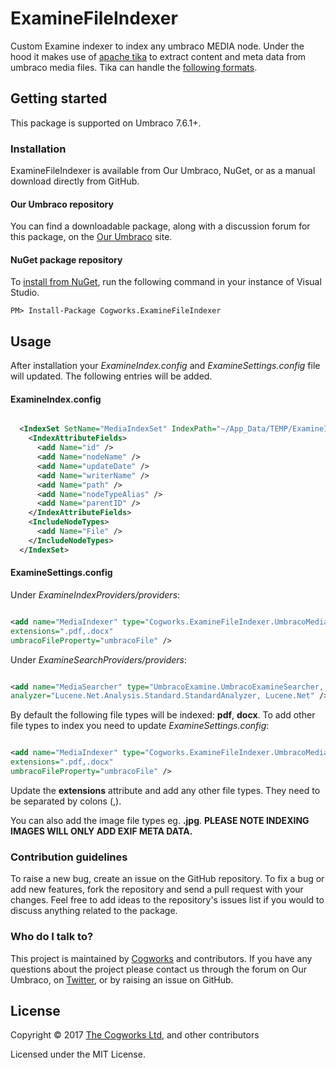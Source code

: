 # ExamineFileIndexer

Custom Examine indexer to index any umbraco MEDIA node. 
Under the hood it makes use of [apache tika](http://tika.apache.org/) to extract content and meta data from umbraco media files. 
Tika can handle the [following formats](http://tika.apache.org/1.2/formats.html).

## Getting started

This package is supported on Umbraco 7.6.1+.

### Installation

ExamineFileIndexer is available from Our Umbraco, NuGet, or as a manual download directly from GitHub.

#### Our Umbraco repository
You can find a downloadable package, along with a discussion forum for this package, on the [Our Umbraco](https://our.umbraco.org/projects/developer-tools/examinefileindexer/) site.

#### NuGet package repository
To [install from NuGet](https://www.nuget.org/packages/Cogworks.ExamineFileIndexer/), run the following command in your instance of Visual Studio.

    PM> Install-Package Cogworks.ExamineFileIndexer

## Usage

After installation your *ExamineIndex.config* and *ExamineSettings.config* file will updated. The following entries will be added.

#### ExamineIndex.config ###

```xml

  <IndexSet SetName="MediaIndexSet" IndexPath="~/App_Data/TEMP/ExamineIndexes/MediaIndexSet">
    <IndexAttributeFields>
      <add Name="id" />
      <add Name="nodeName" />
      <add Name="updateDate" />
      <add Name="writerName" />
      <add Name="path" />
      <add Name="nodeTypeAlias" />
      <add Name="parentID" />
    </IndexAttributeFields>
    <IncludeNodeTypes>
      <add Name="File" />
    </IncludeNodeTypes>
  </IndexSet>

```
  
#### ExamineSettings.config ###
Under *ExamineIndexProviders/providers*:

```xml

<add name="MediaIndexer" type="Cogworks.ExamineFileIndexer.UmbracoMediaFileIndexer, Cogworks.ExamineFileIndexer" 
extensions=".pdf,.docx" 
umbracoFileProperty="umbracoFile" />

```

Under *ExamineSearchProviders/providers*:

```xml

<add name="MediaSearcher" type="UmbracoExamine.UmbracoExamineSearcher, UmbracoExamine" indexSet="MediaIndexSet" 
analyzer="Lucene.Net.Analysis.Standard.StandardAnalyzer, Lucene.Net" />

```

By default the following file types will be indexed: **pdf**, **docx**. To add other file types to index you need to update *ExamineSettings.config*:


```xml

<add name="MediaIndexer" type="Cogworks.ExamineFileIndexer.UmbracoMediaFileIndexer, Cogworks.ExamineFileIndexer" 
extensions=".pdf,.docx" 
umbracoFileProperty="umbracoFile" />

```


Update the **extensions** attribute and add any other file types. They need to be separated by colons (,).

You can also add the image file types eg. **.jpg**. **PLEASE NOTE INDEXING IMAGES WILL ONLY ADD EXIF META DATA.**

### Contribution guidelines

To raise a new bug, create an issue on the GitHub repository. To fix a bug or add new features, fork the repository and send a pull request with your changes. Feel free to add ideas to the repository's issues list if you would to discuss anything related to the package.

### Who do I talk to?

This project is maintained by [Cogworks](http://www.thecogworks.com/) and contributors. If you have any questions about the project please contact us through the forum on Our Umbraco, on [Twitter](https://twitter.com/cogworks), or by raising an issue on GitHub.

## License

Copyright &copy; 2017 [The Cogworks Ltd](http://www.thecogworks.com/), and other contributors

Licensed under the MIT License.